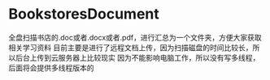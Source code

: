 # BookstoresDocument
全盘扫描书店的.doc或者.docx或者.pdf，进行汇总为一个文件夹，方便大家获取相关学习资料
目前主要是进行了远程文档上传，因为扫描磁盘的时间比较长，所以后台上传到云服务器上比较现实
因为不能影响电脑工作，所以没有写多线程，后面将会提供多线程版本的
